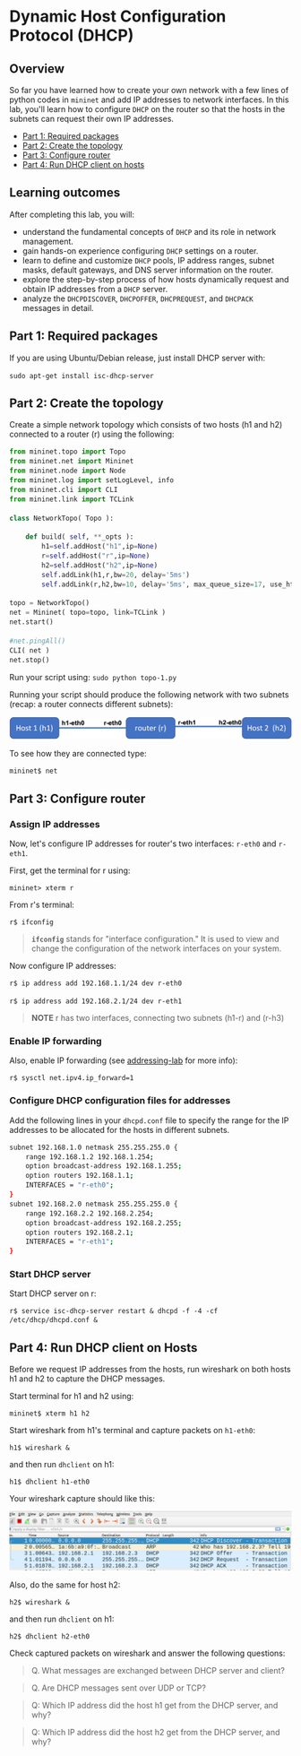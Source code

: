 # Dynamic Host Configuration Protocol (DHCP)

## Overview

So far you have learned how to create your own network with a few lines of python codes in `mininet` and add IP addresses to network interfaces. In this lab, you'll learn how to configure `DHCP` on the router so that the hosts in the subnets can request their own IP addresses. 


* [Part 1: Required packages](#part-1-required-packages)
* [Part 2: Create the topology](#part-2-create-the-topology)
* [Part 3: Configure router](#part-3-configure-router)
* [Part 4: Run DHCP client on hosts](#part-4-run-dhcp-client-on-hosts)



## Learning outcomes

After completing this lab, you will:

* understand the fundamental concepts of `DHCP` and its role in network management.
* gain hands-on experience configuring `DHCP` settings on a router.
* learn to define and customize `DHCP` pools, IP address ranges, subnet masks, default gateways, and DNS server information on the router.
* explore the step-by-step process of how hosts dynamically request and obtain IP addresses from a `DHCP` server.
* analyze the `DHCPDISCOVER`, `DHCPOFFER`, `DHCPREQUEST`, and `DHCPACK` messages in detail.



## Part 1: Required packages

If you are using Ubuntu/Debian release, just install DHCP server with:

`sudo apt-get install isc-dhcp-server`


## Part 2: Create the topology

Create a simple network topology which consists of two hosts (h1 and h2) connected to a router (r) using the following:

```python
from mininet.topo import Topo
from mininet.net import Mininet
from mininet.node import Node
from mininet.log import setLogLevel, info
from mininet.cli import CLI
from mininet.link import TCLink

class NetworkTopo( Topo ):

    def build( self, **_opts ):
        h1=self.addHost("h1",ip=None)
        r=self.addHost("r",ip=None)
        h2=self.addHost("h2",ip=None)
        self.addLink(h1,r,bw=20, delay='5ms')
        self.addLink(r,h2,bw=10, delay='5ms', max_queue_size=17, use_htb=True)

topo = NetworkTopo()
net = Mininet( topo=topo, link=TCLink )
net.start()

#net.pingAll()
CLI( net )
net.stop()

```

Run your script using: `sudo python topo-1.py`

Running your script should produce the following network with two subnets (recap: a router connects different subnets):

![A simple network topology](topo-1.png)

To see how they are connected type: 

```console 
mininet$ net
```

## Part 3: Configure router


### Assign IP addresses

Now, let's configure IP addresses for router's two interfaces: `r-eth0` and `r-eth1`. 

First, get the terminal for r using:

```console
mininet> xterm r
```

From r's terminal:

```console
r$ ifconfig
```

> **`ifconfig`** stands for "interface configuration." It is used to view and change the configuration of the network interfaces on your system.


Now configure IP addresses:

```console
r$ ip address add 192.168.1.1/24 dev r-eth0

r$ ip address add 192.168.2.1/24 dev r-eth1
```

> **NOTE** r has two interfaces, connecting two subnets (h1-r) and (r-h3)


### Enable IP forwarding


Also, enable IP forwarding (see [addressing-lab](https://github.com/safiqul/2410/blob/main/docs/addressing/addressing-forwarding-routing.md) for more info):

```console
r$ sysctl net.ipv4.ip_forward=1
```

### Configure DHCP configuration files for addresses

Add the following lines in your `dhcpd.conf` file to specify the range for the IP addresses to be allocated for the hosts in different subnets.

```sh
subnet 192.168.1.0 netmask 255.255.255.0 {
    range 192.168.1.2 192.168.1.254;
    option broadcast-address 192.168.1.255;
    option routers 192.168.1.1;
    INTERFACES = "r-eth0";
}
subnet 192.168.2.0 netmask 255.255.255.0 {
    range 192.168.2.2 192.168.2.254;
    option broadcast-address 192.168.2.255;
    option routers 192.168.2.1;
    INTERFACES = "r-eth1";
}
```

### Start DHCP server

Start DHCP server on r:

```console
r$ service isc-dhcp-server restart & dhcpd -f -4 -cf /etc/dhcp/dhcpd.conf &
```


## Part 4: Run DHCP client on Hosts

Before we request IP addresses from the hosts, run wireshark on both hosts h1 and h2 to capture
the DHCP messages. 

Start terminal for h1 and h2 using:

```console
mininet$ xterm h1 h2
```

Start wireshark from h1's terminal and capture packets on `h1-eth0`:

```console
h1$ wireshark &
```

and then run `dhclient` on h1:

```console
h1$ dhclient h1-eth0
```

Your wireshark capture should like this:

![Screenshot](wireshark.png)


Also, do the same for host h2:

```console
h2$ wireshark &
```

and then run `dhclient` on h1:

```console
h2$ dhclient h2-eth0
```



Check captured packets on wireshark and answer the following questions:

> Q. What messages are exchanged between DHCP server and client?

> Q. Are DHCP messages sent over UDP or TCP?

> Q: Which IP address did the host h1 get from the DHCP server, and why?

> Q: Which IP address did the host h2 get from the DHCP server, and why?

